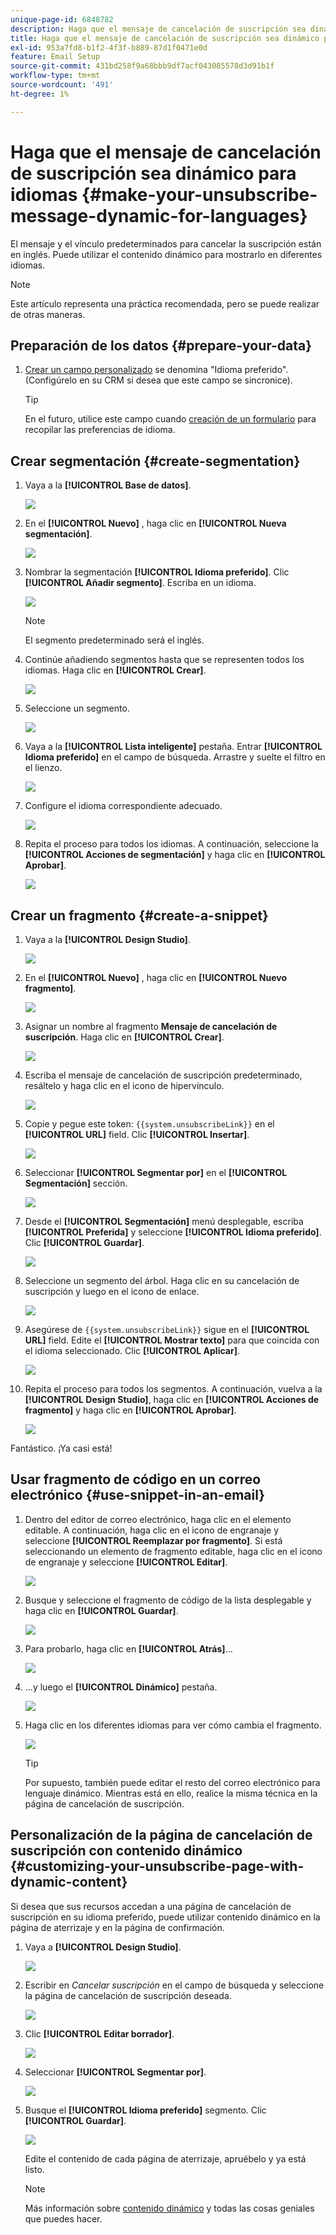```yaml
---
unique-page-id: 6848782
description: Haga que el mensaje de cancelación de suscripción sea dinámico para idiomas - Documentos de Marketo - Documentación del producto
title: Haga que el mensaje de cancelación de suscripción sea dinámico para idiomas
exl-id: 953a7fd8-b1f2-4f3f-b889-87d1f0471e0d
feature: Email Setup
source-git-commit: 431bd258f9a68bbb9df7acf043085578d3d91b1f
workflow-type: tm+mt
source-wordcount: '491'
ht-degree: 1%

---
```


# Haga que el mensaje de cancelación de suscripción sea dinámico para idiomas {#make-your-unsubscribe-message-dynamic-for-languages}

El mensaje y el vínculo predeterminados para cancelar la suscripción están en inglés. Puede utilizar el contenido dinámico para mostrarlo en diferentes idiomas.

>[!NOTE]
>
>Este artículo representa una práctica recomendada, pero se puede realizar de otras maneras.

## Preparación de los datos {#prepare-your-data}

1. [Crear un campo personalizado](/help/marketo/product-docs/administration/field-management/create-a-custom-field-in-marketo.md) se denomina &quot;Idioma preferido&quot;. (Configúrelo en su CRM si desea que este campo se sincronice).

   >[!TIP]
   >
   >En el futuro, utilice este campo cuando [creación de un formulario](/help/marketo/product-docs/demand-generation/forms/creating-a-form/create-a-form.md) para recopilar las preferencias de idioma.

## Crear segmentación {#create-segmentation}

1. Vaya a la **[!UICONTROL Base de datos]**.

   ![](assets/make-your-unsubscribe-message-dynamic-for-languages-1.png)

1. En el **[!UICONTROL Nuevo]** , haga clic en **[!UICONTROL Nueva segmentación]**.

   ![](assets/make-your-unsubscribe-message-dynamic-for-languages-2.png)

1. Nombrar la segmentación **[!UICONTROL Idioma preferido]**. Clic **[!UICONTROL Añadir segmento]**. Escriba en un idioma.

   ![](assets/make-your-unsubscribe-message-dynamic-for-languages-3.png)

   >[!NOTE]
   >
   >El segmento predeterminado será el inglés.

1. Continúe añadiendo segmentos hasta que se representen todos los idiomas. Haga clic en **[!UICONTROL Crear]**.

   ![](assets/make-your-unsubscribe-message-dynamic-for-languages-4.png)

1. Seleccione un segmento.

   ![](assets/make-your-unsubscribe-message-dynamic-for-languages-5.png)

1. Vaya a la **[!UICONTROL Lista inteligente]** pestaña. Entrar **[!UICONTROL Idioma preferido]** en el campo de búsqueda. Arrastre y suelte el filtro en el lienzo.

   ![](assets/make-your-unsubscribe-message-dynamic-for-languages-6.png)

1. Configure el idioma correspondiente adecuado.

   ![](assets/make-your-unsubscribe-message-dynamic-for-languages-7.png)

1. Repita el proceso para todos los idiomas. A continuación, seleccione la **[!UICONTROL Acciones de segmentación]** y haga clic en **[!UICONTROL Aprobar]**.

   ![](assets/make-your-unsubscribe-message-dynamic-for-languages-8.png)

## Crear un fragmento {#create-a-snippet}

1. Vaya a la **[!UICONTROL Design Studio]**.

   ![](assets/make-your-unsubscribe-message-dynamic-for-languages-9.png)

1. En el **[!UICONTROL Nuevo]** , haga clic en **[!UICONTROL Nuevo fragmento]**.

   ![](assets/make-your-unsubscribe-message-dynamic-for-languages-10.png)

1. Asignar un nombre al fragmento **Mensaje de cancelación de suscripción**. Haga clic en **[!UICONTROL Crear]**.

   ![](assets/make-your-unsubscribe-message-dynamic-for-languages-11.png)

1. Escriba el mensaje de cancelación de suscripción predeterminado, resáltelo y haga clic en el icono de hipervínculo.

   ![](assets/make-your-unsubscribe-message-dynamic-for-languages-12.png)

1. Copie y pegue este token: `{{system.unsubscribeLink}}` en el **[!UICONTROL URL]** field. Clic **[!UICONTROL Insertar]**.

   ![](assets/make-your-unsubscribe-message-dynamic-for-languages-13.png)

1. Seleccionar **[!UICONTROL Segmentar por]** en el **[!UICONTROL Segmentación]** sección.

   ![](assets/make-your-unsubscribe-message-dynamic-for-languages-14.png)

1. Desde el **[!UICONTROL Segmentación]** menú desplegable, escriba **[!UICONTROL Preferida]** y seleccione **[!UICONTROL Idioma preferido]**. Clic **[!UICONTROL Guardar]**.

   ![](assets/make-your-unsubscribe-message-dynamic-for-languages-15.png)

1. Seleccione un segmento del árbol. Haga clic en su cancelación de suscripción y luego en el icono de enlace.

   ![](assets/make-your-unsubscribe-message-dynamic-for-languages-16.png)

1. Asegúrese de `{{system.unsubscribeLink}}` sigue en el **[!UICONTROL URL]** field. Edite el **[!UICONTROL Mostrar texto]** para que coincida con el idioma seleccionado. Clic **[!UICONTROL Aplicar]**.

   ![](assets/make-your-unsubscribe-message-dynamic-for-languages-17.png)

1. Repita el proceso para todos los segmentos. A continuación, vuelva a la **[!UICONTROL Design Studio]**, haga clic en **[!UICONTROL Acciones de fragmento]** y haga clic en **[!UICONTROL Aprobar]**.

   ![](assets/make-your-unsubscribe-message-dynamic-for-languages-18.png)

Fantástico. ¡Ya casi está!

## Usar fragmento de código en un correo electrónico {#use-snippet-in-an-email}

1. Dentro del editor de correo electrónico, haga clic en el elemento editable. A continuación, haga clic en el icono de engranaje y seleccione **[!UICONTROL Reemplazar por fragmento]**. Si está seleccionando un elemento de fragmento editable, haga clic en el icono de engranaje y seleccione **[!UICONTROL Editar]**.

   ![](assets/make-your-unsubscribe-message-dynamic-for-languages-19.png)

1. Busque y seleccione el fragmento de código de la lista desplegable y haga clic en **[!UICONTROL Guardar]**.

   ![](assets/make-your-unsubscribe-message-dynamic-for-languages-20.png)

1. Para probarlo, haga clic en **[!UICONTROL Atrás]**...

   ![](assets/make-your-unsubscribe-message-dynamic-for-languages-21.png)

1. ...y luego el **[!UICONTROL Dinámico]** pestaña.

   ![](assets/make-your-unsubscribe-message-dynamic-for-languages-22.png)

1. Haga clic en los diferentes idiomas para ver cómo cambia el fragmento.

   ![](assets/make-your-unsubscribe-message-dynamic-for-languages-23.png)

   >[!TIP]
   >
   >Por supuesto, también puede editar el resto del correo electrónico para lenguaje dinámico. Mientras está en ello, realice la misma técnica en la página de cancelación de suscripción.

## Personalización de la página de cancelación de suscripción con contenido dinámico {#customizing-your-unsubscribe-page-with-dynamic-content}

Si desea que sus recursos accedan a una página de cancelación de suscripción en su idioma preferido, puede utilizar contenido dinámico en la página de aterrizaje y en la página de confirmación.

1. Vaya a **[!UICONTROL Design Studio]**.

   ![](assets/make-your-unsubscribe-message-dynamic-for-languages-24.png)

1. Escribir en _Cancelar suscripción_ en el campo de búsqueda y seleccione la página de cancelación de suscripción deseada.

   ![](assets/make-your-unsubscribe-message-dynamic-for-languages-25.png)

1. Clic **[!UICONTROL Editar borrador]**.

   ![](assets/make-your-unsubscribe-message-dynamic-for-languages-26.png)

1. Seleccionar **[!UICONTROL Segmentar por]**.

   ![](assets/make-your-unsubscribe-message-dynamic-for-languages-27.png)

1. Busque el **[!UICONTROL Idioma preferido]** segmento. Clic **[!UICONTROL Guardar]**.

   ![](assets/make-your-unsubscribe-message-dynamic-for-languages-28.png)

   Edite el contenido de cada página de aterrizaje, apruébelo y ya está listo.

   >[!NOTE]
   >
   >Más información sobre [contenido dinámico](/help/marketo/product-docs/personalization/segmentation-and-snippets/segmentation/understanding-dynamic-content.md) y todas las cosas geniales que puedes hacer.
